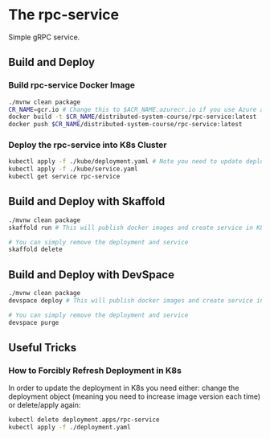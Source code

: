 # The rpc-service

Simple gRPC service.

## Build and Deploy

### Build rpc-service Docker Image

```sh
./mvnw clean package
CR_NAME=gcr.io # Change this to $ACR_NAME.azurecr.io if you use Azure as Container Registry provider, where ACR_NAME your unique Azure Container registry instance (see master README)
docker build -t $CR_NAME/distributed-system-course/rpc-service:latest .
docker push $CR_NAME/distributed-system-course/rpc-service:latest
```

### Deploy the rpc-service into K8s Cluster

```sh
kubectl apply -f ./kube/deployment.yaml # Note you need to update deployment.yaml file with proper CR ($ACR_NAME.azurecr.io) if you use Azure CR
kubectl apply -f ./kube/service.yaml
kubectl get service rpc-service
```

## Build and Deploy with Skaffold

```sh
./mvnw clean package
skaffold run # This will publish docker images and create service in K8s

# You can simply remove the deployment and service
skaffold delete
```

## Build and Deploy with DevSpace

```sh
./mvnw clean package
devspace deploy # This will publish docker images and create service in K8s

# You can simply remove the deployment and service
devspace purge
```

## Useful Tricks

### How to Forcibly Refresh Deployment in K8s

In order to update the deployment in K8s you need either: change the deployment object (meaning you need to increase image version each time) or delete/apply again:

```sh
kubectl delete deployment.apps/rpc-service
kubectl apply -f ./deployment.yaml
```

